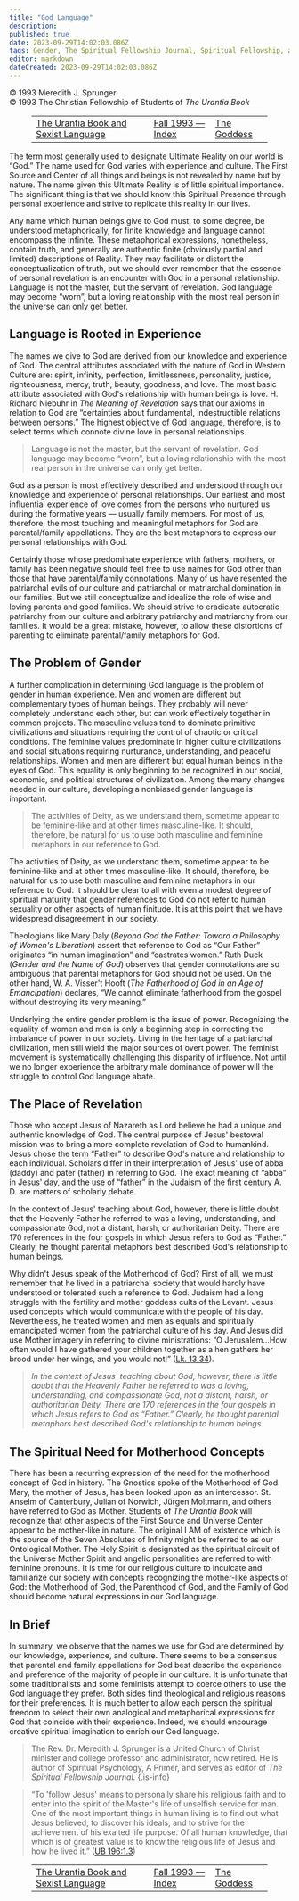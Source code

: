 ```yaml
---
title: "God Language"
description: 
published: true
date: 2023-09-29T14:02:03.086Z
tags: Gender, The Spiritual Fellowship Journal, Spiritual Fellowship, article
editor: markdown
dateCreated: 2023-09-29T14:02:03.086Z
---
```


<p class="v-card v-sheet theme--light grey lighten-3 px-2">© 1993 Meredith J. Sprunger<br>© 1993 The Christian Fellowship of Students of <i>The Urantia Book</i></p>
<figure class="table chapter-navigator">
  <table>
    <tbody>
      <tr>
        <td>
        <a href="/en/article/Judith_L_Mace/UB_and_Sexist_Language">
          <span class="mdi mdi-arrow-left-drop-circle"></span><span class="pl-2">The Urantia Book and Sexist Language</span>
        </a>
        </td>
        <td>
        <a href="/en/index/articles_spiritual_fellowship_journal#fall-1993">
          <span class="mdi mdi-book-open-variant"></span><span class="pl-2">Fall 1993 — Index</span>
        </a>
        </td>
        <td>
        <a href="/en/article/Gard_Jameson/The_Goddess">
          <span class="pr-2">The Goddess</span><span class="mdi mdi-arrow-right-drop-circle"></span>
        </a>
        </td>
      </tr>
    </tbody>
  </table>
</figure>


The term most generally used to designate Ultimate Reality on our world is “God.” The name used for God varies with experience and culture. The First Source and Center of all things and beings is not revealed by name but by nature. The name given this Ultimate Reality is of little spiritual importance. The significant thing is that we should know this Spiritual Presence through personal experience and strive to replicate this reality in our lives.

Any name which human beings give to God must, to some degree, be understood metaphorically, for finite knowledge and language cannot encompass the infinite. These metaphorical expressions, nonetheless, contain truth, and generally are authentic finite (obviously partial and limited) descriptions of Reality. They may facilitate or distort the conceptualization of truth, but we should ever remember that the essence of personal revelation is an encounter with God in a personal relationship. Language is not the master, but the servant of revelation. God language may become “worn”, but a loving relationship with the most real person in the universe can only get better.

## Language is Rooted in Experience

The names we give to God are derived from our knowledge and experience of God. The central attributes associated with the nature of God in Western Culture are: spirit, infinity, perfection, limitlessness, personality, justice, righteousness, mercy, truth, beauty, goodness, and love. The most basic attribute associated with God's relationship with human beings is love. H. Richard Niebuhr in _The Meaning of Revelation_ says that our axioms in relation to God are “certainties about fundamental, indestructible relations between persons.” The highest objective of God language, therefore, is to select terms which connote divine love in personal relationships.

> Language is not the master, but the servant of revelation. God language may become “worn”, but a loving relationship with the most real person in the universe can only get better.

God as a person is most effectively described and understood through our knowledge and experience of personal relationships. Our earliest and most influential experience of love comes from the persons who nurtured us during the formative years — usually family members. For most of us, therefore, the most touching and meaningful metaphors for God are parental/family appellations. They are the best metaphors to express our personal relationships with God.

Certainly those whose predominate experience with fathers, mothers, or family has been negative should feel free to use names for God other than those that have parental/family connotations. Many of us have resented the patriarchal evils of our culture and patriarchal or matriarchal domination in our families. But we still conceptualize and idealize the role of wise and loving parents and good families. We should strive to eradicate autocratic patriarchy from our culture and arbitrary patriarchy and matriarchy from our families. It would be a great mistake, however, to allow these distortions of parenting to eliminate parental/family metaphors for God.

## The Problem of Gender

A further complication in determining God language is the problem of gender in human experience. Men and women are different but complementary types of human beings. They probably will never completely understand each other, but can work effectively together in common projects. The masculine values tend to dominate primitive civilizations and situations requiring the control of chaotic or critical conditions. The feminine values predominate in higher culture civilizations and social situations requiring nurturance, understanding, and peaceful relationships. Women and men are different but equal human beings in the eyes of God. This equality is only beginning to be recognized in our social, economic, and political structures of civilization. Among the many changes needed in our culture, developing a nonbiased gender language is important.

> The activities of Deity, as we understand them, sometime appear to be feminine-like and at other times masculine-like. It should, therefore, be natural for us to use both masculine and feminine metaphors in our reference to God.

The activities of Deity, as we understand them, sometime appear to be feminine-like and at other times masculine-like. It should, therefore, be natural for us to use both masculine and feminine metaphors in our reference to God. It should be clear to all with even a modest degree of spiritual maturity that gender references to God do not refer to human sexuality or other aspects of human finitude. It is at this point that we have widespread disagreement in our society.

Theologians like Mary Daly (_Beyond God the Father: Toward a Philosophy of Women's Liberation_) assert that reference to God as “Our Father” originates “in human imagination” and “castrates women.” Ruth Duck (_Gender and the Name of God_) observes that gender connotations are so ambiguous that parental metaphors for God should not be used. On the other hand, W. A. Visser't Hooft (_The Fatherhood of God in an Age of Emancipation_) declares, “We cannot eliminate fatherhood from the gospel without destroying its very meaning.”

Underlying the entire gender problem is the issue of power. Recognizing the equality of women and men is only a beginning step in correcting the imbalance of power in our society. Living in the heritage of a patriarchal civilization, men still wield the major sources of overt power. The feminist movement is systematically challenging this disparity of influence. Not until we no longer experience the arbitrary male dominance of power will the struggle to control God language abate.

## The Place of Revelation

Those who accept Jesus of Nazareth as Lord believe he had a unique and authentic knowledge of God. The central purpose of Jesus' bestowal mission was to bring a more complete revelation of God to humankind. Jesus chose the term “Father” to describe God's nature and relationship to each individual. Scholars differ in their interpretation of Jesus' use of abba (daddy) and pater (father) in referring to God. The exact meaning of “abba” in Jesus' day, and the use of “father” in the Judaism of the first century A. D. are matters of scholarly debate.

In the context of Jesus' teaching about God, however, there is little doubt that the Heavenly Father he referred to was a loving, understanding, and compassionate God, not a distant, harsh, or authoritarian Deity. There are 170 references in the four gospels in which Jesus refers to God as “Father.” Clearly, he thought parental metaphors best described God's relationship to human beings.

Why didn't Jesus speak of the Motherhood of God? First of all, we must remember that he lived in a patriarchal society that would hardly have understood or tolerated such a reference to God. Judaism had a long struggle with the fertility and mother goddess cults of the Levant. Jesus used concepts which would communicate with the people of his day. Nevertheless, he treated women and men as equals and spiritually emancipated women from the patriarchal culture of his day. And Jesus did use Mother imagery in referring to divine ministrations: “O Jerusalem...How often would I have gathered your children together as a hen gathers her brood under her wings, and you would not!” ([Lk. 13:34](/en/Bible/Luke/13#v34)).

> _In the context of Jesus' teaching about God, however, there is little doubt that the Heavenly Father he referred to was a loving, understanding, and compassionate God, not a distant, harsh, or authoritarian Deity. There are 170 references in the four gospels in which Jesus refers to God as “Father.” Clearly, he thought parental metaphors best described God's relationship to human beings._

## The Spiritual Need for Motherhood Concepts

There has been a recurring expression of the need for the motherhood concept of God in history. The Gnostics spoke of the Motherhood of God. Mary, the mother of Jesus, has been looked upon as an intercessor. St. Anselm of Canterbury, Julian of Norwich, Jürgen Moltmann, and others have referred to God as Mother. Students of _The Urantia Book_ will recognize that other aspects of the First Source and Universe Center appear to be mother-like in nature. The original I AM of existence which is the source of the Seven Absolutes of Infinity might be referred to as our Ontological Mother. The Holy Spirit is designated as the spiritual circuit of the Universe Mother Spirit and angelic personalities are referred to with feminine pronouns. It is time for our religious culture to inculcate and familiarize our society with concepts recognizing the mother-like aspects of God: the Motherhood of God, the Parenthood of God, and the Family of God should become natural expressions in our God language.

## In Brief

In summary, we observe that the names we use for God are determined by our knowledge, experience, and culture. There seems to be a consensus that parental and family appellations for God best describe the experience and preference of the majority of people in our culture. It is unfortunate that some traditionalists and some feminists attempt to coerce others to use the God language they prefer. Both sides find theological and religious reasons for their preferences. It is much better to allow each person the spiritual freedom to select their own analogical and metaphorical expressions for God that coincide with their experience. Indeed, we should encourage creative spiritual imagination to enrich our God language.

> The Rev. Dr. Meredith J. Sprunger is a United Church of Christ minister and college professor and administrator, now retired. He is author of Spiritual Psychology, A Primer, and serves as editor of _The Spiritual Fellowship Journal_.
{.is-info}

> “To 'follow Jesus' means to personally share his religious faith and to enter into the spirit of the Master's life of unselfish service for man. One of the most important things in human living is to find out what Jesus believed, to discover his ideals, and to strive for the achievement of his exalted life purpose. Of all human knowledge, that which is of greatest value is to know the religious life of Jesus and how he lived it.” (<a id="a83_437"></a>[UB 196:1.3](/en/The_Urantia_Book/196#p1_3))

<figure class="table chapter-navigator">
  <table>
    <tbody>
      <tr>
        <td>
        <a href="/en/article/Judith_L_Mace/UB_and_Sexist_Language">
          <span class="mdi mdi-arrow-left-drop-circle"></span><span class="pl-2">The Urantia Book and Sexist Language</span>
        </a>
        </td>
        <td>
        <a href="/en/index/articles_spiritual_fellowship_journal#fall-1993">
          <span class="mdi mdi-book-open-variant"></span><span class="pl-2">Fall 1993 — Index</span>
        </a>
        </td>
        <td>
        <a href="/en/article/Gard_Jameson/The_Goddess">
          <span class="pr-2">The Goddess</span><span class="mdi mdi-arrow-right-drop-circle"></span>
        </a>
        </td>
      </tr>
    </tbody>
  </table>
</figure>
